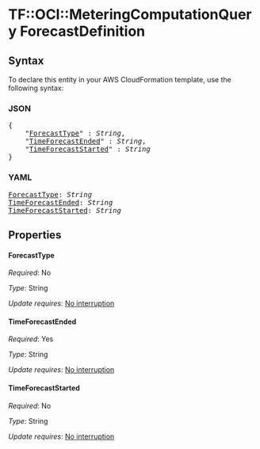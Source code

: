 # TF::OCI::MeteringComputationQuery ForecastDefinition

## Syntax

To declare this entity in your AWS CloudFormation template, use the following syntax:

### JSON

<pre>
{
    "<a href="#forecasttype" title="ForecastType">ForecastType</a>" : <i>String</i>,
    "<a href="#timeforecastended" title="TimeForecastEnded">TimeForecastEnded</a>" : <i>String</i>,
    "<a href="#timeforecaststarted" title="TimeForecastStarted">TimeForecastStarted</a>" : <i>String</i>
}
</pre>

### YAML

<pre>
<a href="#forecasttype" title="ForecastType">ForecastType</a>: <i>String</i>
<a href="#timeforecastended" title="TimeForecastEnded">TimeForecastEnded</a>: <i>String</i>
<a href="#timeforecaststarted" title="TimeForecastStarted">TimeForecastStarted</a>: <i>String</i>
</pre>

## Properties

#### ForecastType

_Required_: No

_Type_: String

_Update requires_: [No interruption](https://docs.aws.amazon.com/AWSCloudFormation/latest/UserGuide/using-cfn-updating-stacks-update-behaviors.html#update-no-interrupt)

#### TimeForecastEnded

_Required_: Yes

_Type_: String

_Update requires_: [No interruption](https://docs.aws.amazon.com/AWSCloudFormation/latest/UserGuide/using-cfn-updating-stacks-update-behaviors.html#update-no-interrupt)

#### TimeForecastStarted

_Required_: No

_Type_: String

_Update requires_: [No interruption](https://docs.aws.amazon.com/AWSCloudFormation/latest/UserGuide/using-cfn-updating-stacks-update-behaviors.html#update-no-interrupt)

